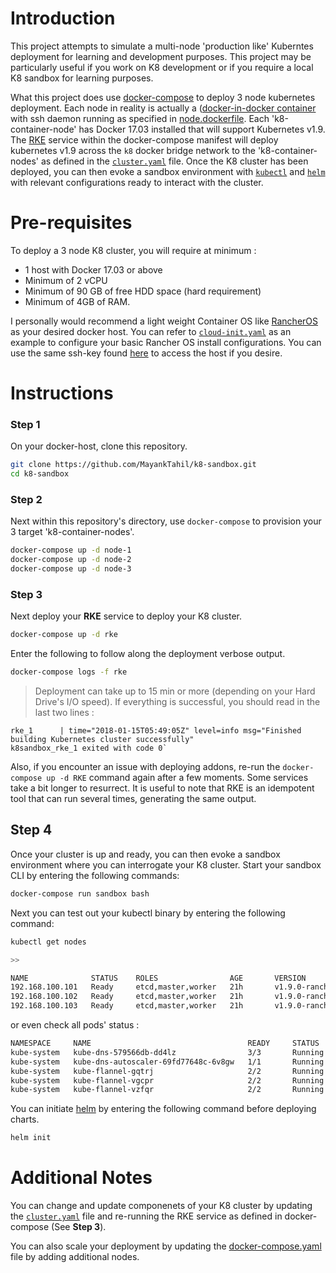 # Introduction 

This project attempts to simulate a multi-node 'production like' Kuberntes deployment for learning and development purposes. This project may be particularly useful if you work on K8 development or if you require a local K8 sandbox for learning purposes.

What this project does use [docker-compose](https://docs.docker.com/compose/) to deploy 3 node kubernetes deployment. Each node in reality is actually a ([docker-in-docker container](https://hub.docker.com/_/docker/) with ssh daemon running as specified in [node.dockerfile](./node.dockerfile). Each 'k8-container-node' has Docker 17.03 installed that will support Kubernetes v1.9. The [RKE](http://rancher.com/an-introduction-to-RKE/) service within the docker-compose manifest will deploy kubernetes v1.9 across the `k8` docker bridge network to the 'k8-container-nodes' as defined in the [`cluster.yaml`](./k8-deploy-data/cluster.yaml) file. Once the K8 cluster has been deployed, you can then evoke a sandbox environment with [`kubectl`](https://kubernetes.io/docs/reference/kubectl/overview/) and [`helm`](https://github.com/kubernetes/helm) with relevant configurations ready to interact with the cluster.

# Pre-requisites 

To deploy a 3 node K8 cluster, you will require at minimum :

* 1 host with Docker 17.03 or above
* Minimum of 2 vCPU
* Minimum of 90 GB of free HDD space (hard requirement)
* Minimum of 4GB of RAM. 

I personally would recommend a light weight Container OS like [RancherOS](https://rancher.com/rancher-os/) as your desired docker host. You can refer to [`cloud-init.yaml`](./cloud-init.yaml) as an example to configure your basic Rancher OS install configurations. You can use the same ssh-key found [here](./k8-deploy-data/ssh-key) to access the host if you desire.

# Instructions 

### **Step 1**

On your docker-host, clone this repository. 

```bash
git clone https://github.com/MayankTahil/k8-sandbox.git
cd k8-sandbox
```

### **Step 2** 

Next within this repository's directory, use `docker-compose` to provision your 3 target 'k8-container-nodes'. 

```bash
docker-compose up -d node-1
docker-compose up -d node-2
docker-compose up -d node-3
```

### **Step 3**

Next deploy your **RKE** service to deploy your K8 cluster. 

```bash
docker-compose up -d rke
```

Enter the following to follow along the deployment verbose output. 

```bash
docker-compose logs -f rke
```

>Deployment can take up to 15 min or more (depending on your Hard Drive's I/O speed). If everything is successful, you should read in the last two lines :
```
rke_1      | time="2018-01-15T05:49:05Z" level=info msg="Finished building Kubernetes cluster successfully"
k8sandbox_rke_1 exited with code 0` 
```

Also, if you encounter an issue with deploying addons, re-run the `docker-compose up -d RKE` command again after a few moments. Some services take a bit longer to resurrect. It is useful to note that RKE is an idempotent tool that can run several times, generating the same output.

## **Step 4**

Once your cluster is up and ready, you can then evoke a sandbox environment where you can interrogate your K8 cluster. Start your sandbox CLI by entering the following commands: 

```bash
docker-compose run sandbox bash
```

Next you can test out your kubectl binary by entering the following command: 

```bash
kubectl get nodes

>> 

NAME              STATUS    ROLES                AGE       VERSION
192.168.100.101   Ready     etcd,master,worker   21h       v1.9.0-rancher2
192.168.100.102   Ready     etcd,master,worker   21h       v1.9.0-rancher2
192.168.100.103   Ready     etcd,master,worker   21h       v1.9.0-rancher2
```

or even check all pods' status : 

```bash
NAMESPACE     NAME                                   READY     STATUS    RESTARTS   AGE
kube-system   kube-dns-579566db-dd4lz                3/3       Running   0          21h
kube-system   kube-dns-autoscaler-69fd77648c-6v8gw   1/1       Running   0          21h
kube-system   kube-flannel-gqtrj                     2/2       Running   0          21h
kube-system   kube-flannel-vgcpr                     2/2       Running   0          21h
kube-system   kube-flannel-vzfqr                     2/2       Running   0          21h
```

You can initiate [helm](https://github.com/kubernetes/helm) by entering the following command before deploying charts. 

```bash
helm init
```

# Additional Notes

You can change and update componenets of your K8 cluster by updating the [`cluster.yaml`](./k8-deploy-data/cluster.yaml) file and re-running the RKE service as defined in docker-compose (See **Step 3**). 

You can also scale your deployment by updating the [docker-compose.yaml](./docker-compose.yaml) file by adding additional nodes. 